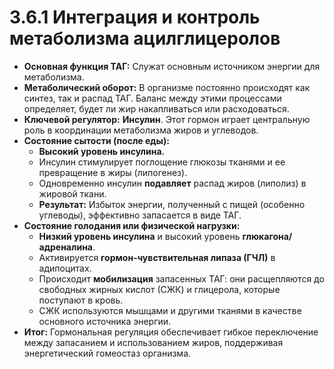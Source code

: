 # 3.6.1 Интеграция и контроль метаболизма ацилглицеролов

*   **Основная функция ТАГ:** Служат основным источником энергии для метаболизма.
*   **Метаболический оборот:** В организме постоянно происходят как синтез, так и распад ТАГ. Баланс между этими процессами определяет, будет ли жир накапливаться или расходоваться.
*   **Ключевой регулятор:** **Инсулин**. Этот гормон играет центральную роль в координации метаболизма жиров и углеводов.
*   **Состояние сытости (после еды):**
    *   **Высокий уровень инсулина.**
    *   Инсулин стимулирует поглощение глюкозы тканями и ее превращение в жиры (липогенез).
    *   Одновременно инсулин **подавляет** распад жиров (липолиз) в жировой ткани.
    *   **Результат:** Избыток энергии, полученный с пищей (особенно углеводы), эффективно запасается в виде ТАГ.
*   **Состояние голодания или физической нагрузки:**
    *   **Низкий уровень инсулина** и высокий уровень **глюкагона/адреналина**.
    *   Активируется **гормон-чувствительная липаза (ГЧЛ)** в адипоцитах.
    *   Происходит **мобилизация** запасенных ТАГ: они расщепляются до свободных жирных кислот (СЖК) и глицерола, которые поступают в кровь.
    *   СЖК используются мышцами и другими тканями в качестве основного источника энергии.
*   **Итог:** Гормональная регуляция обеспечивает гибкое переключение между запасанием и использованием жиров, поддерживая энергетический гомеостаз организма.

